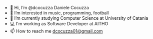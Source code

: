- 👋 Hi, I’m @dcocuzza Daniele Cocuzza
- 👀 I’m interested in music, programming, football
- 🌱 I’m currently studying Computer Science at University of Catania
- 💻 I'm working as Software Developer at AITHO
- 📫 How to reach me dcocuzza01@gmail.com
<!---
dcocuzza/dcocuzza is a ✨ special ✨ repository because its `README.md` (this file) appears on your GitHub profile.
You can click the Preview link to take a look at your changes.
--->
